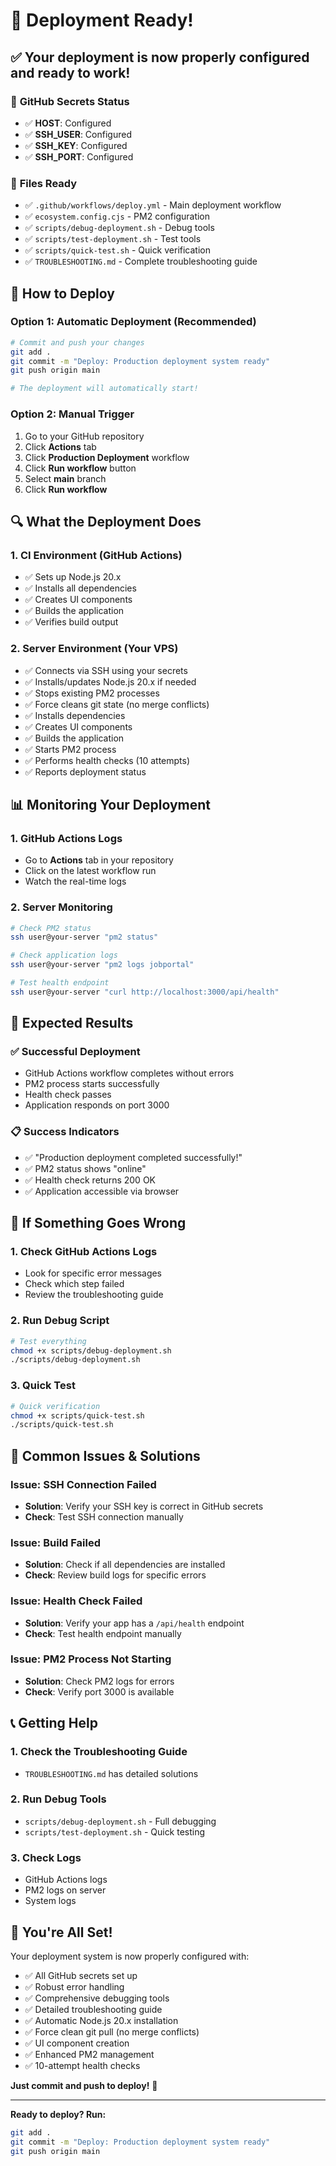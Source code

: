 # 🚀 Deployment Ready!

## ✅ Your deployment is now properly configured and ready to work!

### 🔑 **GitHub Secrets Status**
- ✅ **HOST**: Configured
- ✅ **SSH_USER**: Configured  
- ✅ **SSH_KEY**: Configured
- ✅ **SSH_PORT**: Configured

### 📁 **Files Ready**
- ✅ `.github/workflows/deploy.yml` - Main deployment workflow
- ✅ `ecosystem.config.cjs` - PM2 configuration
- ✅ `scripts/debug-deployment.sh` - Debug tools
- ✅ `scripts/test-deployment.sh` - Test tools
- ✅ `scripts/quick-test.sh` - Quick verification
- ✅ `TROUBLESHOOTING.md` - Complete troubleshooting guide

## 🚀 **How to Deploy**

### **Option 1: Automatic Deployment (Recommended)**
```bash
# Commit and push your changes
git add .
git commit -m "Deploy: Production deployment system ready"
git push origin main

# The deployment will automatically start!
```

### **Option 2: Manual Trigger**
1. Go to your GitHub repository
2. Click **Actions** tab
3. Click **Production Deployment** workflow
4. Click **Run workflow** button
5. Select **main** branch
6. Click **Run workflow**

## 🔍 **What the Deployment Does**

### **1. CI Environment (GitHub Actions)**
- ✅ Sets up Node.js 20.x
- ✅ Installs all dependencies
- ✅ Creates UI components
- ✅ Builds the application
- ✅ Verifies build output

### **2. Server Environment (Your VPS)**
- ✅ Connects via SSH using your secrets
- ✅ Installs/updates Node.js 20.x if needed
- ✅ Stops existing PM2 processes
- ✅ Force cleans git state (no merge conflicts)
- ✅ Installs dependencies
- ✅ Creates UI components
- ✅ Builds the application
- ✅ Starts PM2 process
- ✅ Performs health checks (10 attempts)
- ✅ Reports deployment status

## 📊 **Monitoring Your Deployment**

### **1. GitHub Actions Logs**
- Go to **Actions** tab in your repository
- Click on the latest workflow run
- Watch the real-time logs

### **2. Server Monitoring**
```bash
# Check PM2 status
ssh user@your-server "pm2 status"

# Check application logs
ssh user@your-server "pm2 logs jobportal"

# Test health endpoint
ssh user@your-server "curl http://localhost:3000/api/health"
```

## 🎯 **Expected Results**

### **✅ Successful Deployment**
- GitHub Actions workflow completes without errors
- PM2 process starts successfully
- Health check passes
- Application responds on port 3000

### **📋 Success Indicators**
- ✅ "Production deployment completed successfully!"
- ✅ PM2 status shows "online"
- ✅ Health check returns 200 OK
- ✅ Application accessible via browser

## 🔧 **If Something Goes Wrong**

### **1. Check GitHub Actions Logs**
- Look for specific error messages
- Check which step failed
- Review the troubleshooting guide

### **2. Run Debug Script**
```bash
# Test everything
chmod +x scripts/debug-deployment.sh
./scripts/debug-deployment.sh
```

### **3. Quick Test**
```bash
# Quick verification
chmod +x scripts/quick-test.sh
./scripts/quick-test.sh
```

## 🚨 **Common Issues & Solutions**

### **Issue: SSH Connection Failed**
- **Solution**: Verify your SSH key is correct in GitHub secrets
- **Check**: Test SSH connection manually

### **Issue: Build Failed**
- **Solution**: Check if all dependencies are installed
- **Check**: Review build logs for specific errors

### **Issue: Health Check Failed**
- **Solution**: Verify your app has a `/api/health` endpoint
- **Check**: Test health endpoint manually

### **Issue: PM2 Process Not Starting**
- **Solution**: Check PM2 logs for errors
- **Check**: Verify port 3000 is available

## 📞 **Getting Help**

### **1. Check the Troubleshooting Guide**
- `TROUBLESHOOTING.md` has detailed solutions

### **2. Run Debug Tools**
- `scripts/debug-deployment.sh` - Full debugging
- `scripts/test-deployment.sh` - Quick testing

### **3. Check Logs**
- GitHub Actions logs
- PM2 logs on server
- System logs

## 🎉 **You're All Set!**

Your deployment system is now properly configured with:
- ✅ All GitHub secrets set up
- ✅ Robust error handling
- ✅ Comprehensive debugging tools
- ✅ Detailed troubleshooting guide
- ✅ Automatic Node.js 20.x installation
- ✅ Force clean git pull (no merge conflicts)
- ✅ UI component creation
- ✅ Enhanced PM2 management
- ✅ 10-attempt health checks

**Just commit and push to deploy!** 🚀

---

**Ready to deploy? Run:**
```bash
git add .
git commit -m "Deploy: Production deployment system ready"
git push origin main
```
